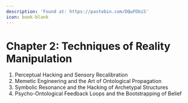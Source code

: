 ```yaml
---
description: 'Found at: https://pastebin.com/DQwFDbiS'
icon: book-blank
---
```


# Chapter 2: Techniques of Reality Manipulation

1. Perceptual Hacking and Sensory Recalibration
2. Memetic Engineering and the Art of Ontological Propagation
3. Symbolic Resonance and the Hacking of Archetypal Structures
4. Psycho-Ontological Feedback Loops and the Bootstrapping of Belief&#x20;
